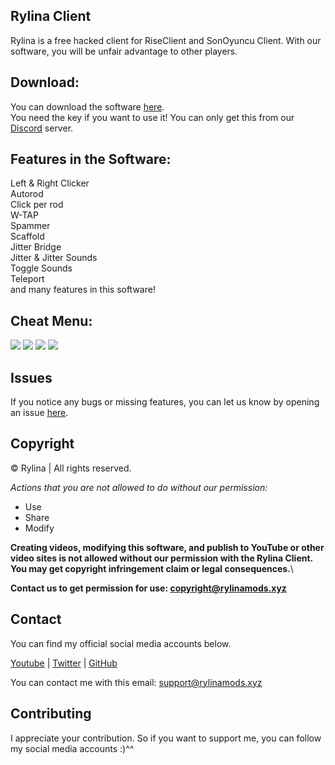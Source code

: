 ## Rylina Client 
Rylina is a free hacked client for RiseClient and SonOyuncu Client. With our software, you will be unfair advantage to other players.

## Download:
You can download the software [here](https://github.com/Rylina/RylinaClient/releases). \
You need the key if you want to use it! You can only get this from our [Discord](https://discord.gg/UhsBe9Qgq8) server.

## Features in the Software:
Left & Right Clicker \
Autorod \
Click per rod \
W-TAP \
Spammer \
Scaffold \
Jitter Bridge \
Jitter & Jitter Sounds \
Toggle Sounds \
Teleport \
and many features in this software!

## Cheat Menu:
<img src="https://i.ibb.co/FKpq1R2/rylina.png" />
<img src="https://i.ibb.co/NKdRPqq/blatant.png" />
<img src="https://i.ibb.co/NKdRPqq/blatant.png" />
<img src="https://i.ibb.co/crCMNgW/other.png" />

## Issues
If you notice any bugs or missing features, you can let us know by opening an issue [here](https://github.com/Rylina/RylinaClient/issues).

## Copyright
©️ Rylina | All rights reserved.

*Actions that you are not allowed to do without our permission:*

- Use
- Share
- Modify 

**Creating videos, modifying this software, and publish to YouTube or other video sites is not allowed without our permission with the Rylina Client. You may get copyright infringement claim or legal consequences.**\

**Contact us to get permission for use: copyright@rylinamods.xyz**

## Contact
You can find my official social media accounts below.

[Youtube](https://www.youtube.com/spache00) |
[Twitter](https://twitter.com/Spache0/) |
[GitHub](https://github.com/Spache0) 

You can contact me with this email: support@rylinamods.xyz

## Contributing
I appreciate your contribution. So if you want to support me, you can follow my social media accounts :)^^
